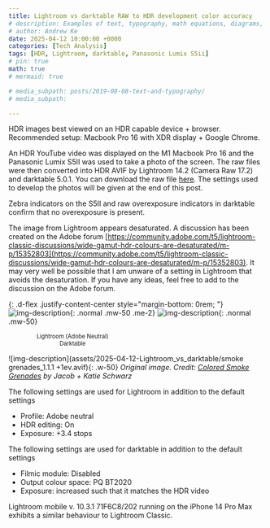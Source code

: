 ```yaml
---
title: Lightroom vs darktable RAW to HDR development color accuracy
# description: Examples of text, typography, math equations, diagrams, flowcharts, pictures, videos, and more.
# author: Andrew Ke
date: 2025-04-12 10:00:00 +0000
categories: [Tech Analysis]
tags: [HDR, Lightroom, darktable, Panasonic Lumix S5ii]
# pin: true
math: true
# mermaid: true

# media_subpath: posts/2019-08-08-text-and-typography/
# media_subpath: 

---
```


HDR images best viewed on an HDR capable device + browser. Recommended setup: Macbook Pro 16 with XDR display + Google Chrome.

An HDR YouTube video was displayed on the M1 Macbook Pro 16 and the Panasonic Lumix S5II was used to take a photo of the screen. The raw files were then converted into HDR AVIF by Lightroom 14.2 (Camera Raw 17.2) and darktable 5.0.1. You can download the raw file [here](https://drive.google.com/drive/u/0/folders/1YIhkxHvp77HHTaanyFJ5LXX28jH74Rau). The settings used to develop the photos will be given at the end of this post.


Zebra indicators on the S5II and raw overexposure indicators in darktable confirm that no overexposure is present.


The image from Lightroom appears desaturated. A discussion has been created on the Adobe forum [https://community.adobe.com/t5/lightroom-classic-discussions/wide-gamut-hdr-colours-are-desaturated/m-p/15352803](https://community.adobe.com/t5/lightroom-classic-discussions/wide-gamut-hdr-colours-are-desaturated/m-p/15352803). It may very well be possible that I am unware of a setting in Lightroom that avoids the desaturation. If you have any ideas, feel free to add to the discussion on the Adobe forum.


{: .d-flex .justify-content-center style="margin-bottom: 0rem; "}
![img-description](assets/2025-04-12-Lightroom_vs_darktable/P1123045_lr_web.avif){: .normal .mw-50 .me-2}
![img-description](assets/2025-04-12-Lightroom_vs_darktable/P1123045_dt_web.avif){: .normal .mw-50}

<div class="d-flex justify-content-center" style="gap: 0.5rem;" style="margin-bottom: 1rem; color:#6d6c6c;">
  <div style="width: 50%; text-align: center; font-size:80%;">Lightroom (Adobe Neutral)</div>
  <div style="width: 50%; text-align: center; font-size:80%;">Darktable</div>
</div>

<!-- ![img-description](assets/2025-04-12-Lightroom_vs_darktable/smoke grenades_1.1.1 +1ev.avif){: width="50%" .justify-content-center} -->
![img-description](assets/2025-04-12-Lightroom_vs_darktable/smoke grenades_1.1.1 +1ev.avif){: .w-50}
_Original image. Credit: [Colored Smoke Grenades](https://youtu.be/0FYjApop7Mk?si=S-cXCX-0hyAvsTpp&t=23) by Jacob + Katie Schwarz_
<!-- _Image Caption_ -->


The following settings are used for Lightroom in addition to the default settings
- Profile: Adobe neutral
- HDR editing: On
- Exposure: +3.4 stops

The following settings are used for darktable in addition to the default settings
- Filmic module: Disabled
- Output colour space: PQ BT2020
- Exposure: increased such that it matches the HDR video

Lightroom mobile v. 10.3.1 71F6C8/202 running on the iPhone 14 Pro Max exhibits a similar behaviour to Lightroom Classic.